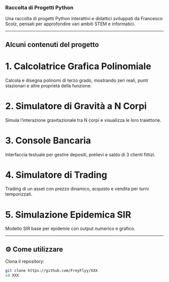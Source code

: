 ### Raccolta di Progetti Python ###

Una raccolta di progetti Python interattivi e didattici sviluppati da Francesco Scolz, pensati per approfondire vari ambiti STEM e informatici.

---

## Alcuni contenuti del progetto

# 1. Calcolatrice Grafica Polinomiale  
Calcola e disegna polinomi di terzo grado, mostrando zeri reali, punti stazionari e altre proprietà della funzione.

# 2. Simulatore di Gravità a N Corpi  
Simula l’interazione gravitazionale tra N corpi e visualizza le loro traiettorie.

# 3. Console Bancaria  
Interfaccia testuale per gestire depositi, prelievi e saldo di 3 clienti fittizi.

# 4. Simulatore di Trading
Trading di un asset con prezzo dinamico, acquisto e vendita per turni temporizzati.

# 5. Simulazione Epidemica SIR  
Modello SIR base per epidemie con output numerico e grafico.

---

## ⚙️ Come utilizzare

Clona il repository:

```bash
git clone https://github.com/FreyFlyy/XXX
cd XXX
